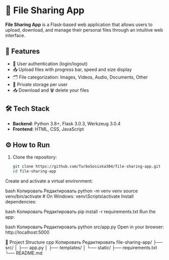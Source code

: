 # 📁 File Sharing App

**File Sharing App** is a Flask-based web application that allows users to upload, download, and manage their personal files through an intuitive web interface.

## 🚀 Features

- 🔐 User authentication (login/logout)
- 📤 Upload files with progress bar, speed and size display
- 🗂️ File categorization: Images, Videos, Audio, Documents, Other
- 👤 Private storage per user
- 📥 Download and 🗑️ delete your files

## 🛠️ Tech Stack

- **Backend**: Python 3.8+, Flask 3.0.3, Werkzeug 3.0.4
- **Frontend**: HTML, CSS, JavaScript

## ⚙️ How to Run

1. Clone the repository:

   ```bash
   git clone https://github.com/TurboSosiska304/file-sharing-app.git
   cd file-sharing-app
Create and activate a virtual environment:

bash
Копировать
Редактировать
python -m venv venv
source venv/bin/activate  # On Windows: venv\Scripts\activate
Install dependencies:

bash
Копировать
Редактировать
pip install -r requirements.txt
Run the app:

bash
Копировать
Редактировать
python src/app.py
Open in your browser: http://localhost:5000

📁 Project Structure
cpp
Копировать
Редактировать
file-sharing-app/
├── src/
│   ├── app.py
│   ├── templates/
│   └── static/
├── requirements.txt
└── README.md
